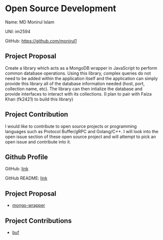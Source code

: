 # Open Source Development

Name: MD Monirul Islam

UNI: im2594

GitHub: <https://github.com/monirul1>

## Project Proposal

Create a library which acts as a MongoDB wrapper in JavaScript to perform common database operations. Using this library, complex queries do not need to be added within the application itself and the application can simply provide this library all of the database information needed (host, port, collection name, etc). The library can then intialize the database and provide interfaces to interact with its collections. (I plan to pair with Faiza Khan (fk2421) to build this library)

## Project Contribution

I would like to contribute to open source projects or programming languages such as Protocol Buffer/gRPC and Golang/C++. I will look into the open issue section of these open source project and will attempt to pick an open issue and contribute into it. 

## Github Profile 
GitHub: [link](https://github.com/monirul1)

GitHub README: [link](https://github.com/monirul1/monirul1/blob/main/README.md)

## Project Proposal
- [mongo-wrapper](../projects/javascript/mongo-wrapper.md)

## Project Contributions
- [buf](../projects/golang/buf.md)

